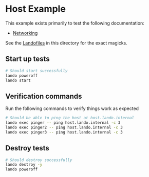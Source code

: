 # Host Example

This example exists primarily to test the following documentation:

* [Networking](https://docs.lando.dev/core/v3/networking.html)

See the [Landofiles](https://docs.lando.dev/config/lando.html) in this directory for the exact magicks.

## Start up tests

```bash
# Should start successfully
lando poweroff
lando start
```

## Verification commands

Run the following commands to verify things work as expected

```bash
# Should be able to ping the host at host.lando.internal
lando exec pinger -- ping host.lando.internal -c 3
lando exec pinger2 -- ping host.lando.internal -c 3
lando exec pinger3 -- ping host.lando.internal -c 3
```

## Destroy tests

```bash
# Should destroy successfully
lando destroy -y
lando poweroff
```
